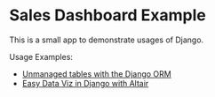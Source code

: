 # Sales Dashboard Example

This is a small app to demonstrate usages of Django.

Usage Examples:
- [Unmanaged tables with the Django ORM](unmanged_table_with_the_orm.md)
- [Easy Data Viz in Django with Altair](easy_data_viz_with_altair.md)